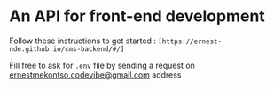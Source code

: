 # An API for front-end development
Follow these instructions to get started : `[https://ernest-nde.github.io/cms-backend/#/]`

Fill free to ask for `.env` file by sending a request on ernestmekontso.codevibe@gmail.com address 

